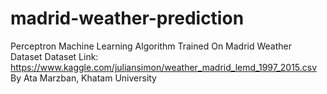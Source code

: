 # madrid-weather-prediction
Perceptron Machine Learning Algorithm Trained On Madrid Weather Dataset
Dataset Link: https://www.kaggle.com/juliansimon/weather_madrid_lemd_1997_2015.csv
By Ata Marzban, Khatam University
